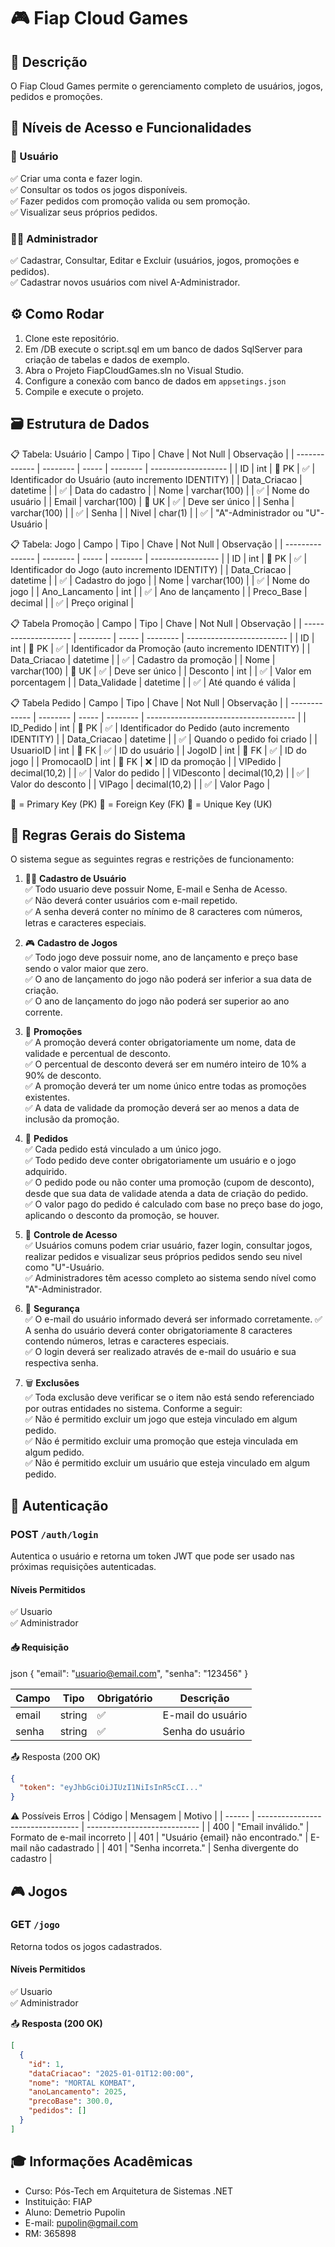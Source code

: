 
# 🎮 Fiap Cloud Games
 
## 📌 Descrição
O Fiap Cloud Games permite o gerenciamento completo de usuários, jogos, pedidos e promoções.

## 👤 Níveis de Acesso e Funcionalidades

### 🧑 Usuário
  
✅ Criar uma conta e fazer login.   
✅ Consultar os todos os jogos disponíveis.   
✅ Fazer pedidos com promoção valida ou sem promoção.   
✅ Visualizar seus próprios pedidos.   

### 👨‍💼 Administrador

✅ Cadastrar, Consultar, Editar e Excluir (usuários, jogos, promoções e pedidos).  
✅ Cadastrar novos usuários com nivel A-Administrador.  

## ⚙️ Como Rodar
1. Clone este repositório.
2. Em /DB execute o script.sql em um banco de dados SqlServer para criação de tabelas e dados de exemplo.
3. Abra o Projeto FiapCloudGames.sln no Visual Studio.
4. Configure a conexão com banco de dados em `appsetings.json`
5. Compile e execute o projeto.

## 🗃️ Estrutura de Dados

📋 Tabela: Usuário
| Campo         | Tipo     | Chave | Not Null | Observação          |
| ------------- | -------- | ----- | -------- | ------------------- |
| ID           | int      | 🔑 PK | ✅        | Identificador do Usuário (auto incremento IDENTITY) |
| Data_Criacao | datetime |       | ✅        | Data do cadastro    |
| Nome          | varchar(100)  |       | ✅        | Nome do usuário     |
| Email         | varchar(100)  | 🔷 UK | ✅        | Deve ser único      |
| Senha         | varchar(100)  |       | ✅        | Senha                |
| Nivel         | char(1)  |       | ✅        | "A"-Administrador ou "U"-Usuário |

📋 Tabela: Jogo
| Campo           | Tipo     | Chave | Not Null | Observação        |
| --------------- | -------- | ----- | -------- | ----------------- |
| ID              | int      | 🔑 PK | ✅        | Identificador do Jogo (auto incremento IDENTITY)    |
| Data_Criacao   | datetime |       | ✅        | Cadastro do jogo  |
| Nome            | varchar(100) |       | ✅        | Nome do jogo      |
| Ano_Lancamento | int      |       | ✅        | Ano de lançamento |
| Preco_Base     | decimal  |       | ✅        | Preço original    |


📋 Tabela Promoção
| Campo                | Tipo     | Chave | Not Null | Observação                |
| -------------------- | -------- | ----- | -------- | ------------------------- |
| ID                   | int      | 🔑 PK | ✅        | Identificador da Promoção (auto incremento IDENTITY) |
| Data_Criacao         | datetime |       | ✅        | Cadastro da promoção      |
| Nome                 | varchar(100)  | 🔷 UK | ✅        | Deve ser único            |
| Desconto             | int  |       | ✅        | Valor em porcentagem      |
| Data_Validade        | datetime |       | ✅        | Até quando é válida       |

  
📋 Tabela Pedido
| Campo         | Tipo     | Chave  | Not Null | Observação                            |
| ------------- | -------- | -----  | -------- | ------------------------------------- |
| ID_Pedido     | int      | 🔑 PK | ✅        | Identificador do Pedido (auto incremento IDENTITY)             |
| Data_Criacao  | datetime |        | ✅        | Quando o pedido foi criado            |
| UsuarioID     | int      | 🔗 FK | ✅        | ID do usuário                         |
| JogoID        | int      | 🔗 FK | ✅        | ID do jogo                          |
| PromocaoID    | int      | 🔗 FK | ❌        | ID da promoção                       |
| VlPedido      | decimal(10,2)  |       | ✅        | Valor do pedido                       |
| VlDesconto    | decimal(10,2)  |       | ✅        | Valor do desconto                     |
| VlPago        | decimal(10,2)  |       | ✅        | Valor Pago                            |


🔑 = Primary Key (PK)
🔗 = Foreign Key (FK)
🔷 = Unique Key (UK)

## 📜 Regras Gerais do Sistema  

O sistema segue as seguintes regras e restrições de funcionamento:

1. 🧑‍💻  **Cadastro de Usuário**  
   ✅ Todo usuario deve possuir Nome, E-mail e Senha de Acesso.  
   ✅ Não deverá conter usuários com e-mail repetido.  
   ✅ A senha deverá conter no mínimo de 8 caracteres com números, letras e caracteres especiais.

1. 🎮 **Cadastro de Jogos**  
   ✅ Todo jogo deve possuir nome, ano de lançamento e preço base sendo o valor maior que zero.  
   ✅ O ano de lançamento do jogo não poderá ser inferior a sua data de criação.  
   ✅ O ano de lançamento do jogo não poderá ser superior ao ano corrente.     

3. 💸 **Promoções**  
   ✅ A promoção deverá conter obrigatoriamente um nome, data de validade e percentual de desconto.  
   ✅ O percentual de desconto deverá ser em numéro inteiro de 10% a 90% de desconto.  
   ✅ A promoção deverá ter um nome único entre todas as promoções existentes.  
   ✅ A data de validade da promoção deverá ser ao menos a data de inclusão da promoção.  

4. 🛒 **Pedidos**  
   ✅ Cada pedido está vinculado a um único jogo.  
   ✅ Todo pedido deve conter obrigatoriamente um usuário e o jogo adquirido.  
   ✅ O pedido pode ou não conter uma promoção (cupom de desconto), desde que sua data de validade atenda a data de criação do pedido.  
   ✅ O valor pago do pedido é calculado com base no preço base do jogo, aplicando o desconto da promoção, se houver.  

5. 👥 **Controle de Acesso**  
   ✅ Usuários comuns podem criar usuário, fazer login, consultar jogos, realizar pedidos e visualizar seus próprios pedidos sendo seu nivel como "U"-Usuário.  
   ✅ Administradores têm acesso completo ao sistema sendo nível como "A"-Administrador.  

6. 🔐 **Segurança**   
   ✅ O e-mail do usuário informado deverá ser informado corretamente. 
   ✅ A senha do usuário deverá conter obrigatoriamente 8 caracteres contendo números, letras e caracteres especiais.  
   ✅ O login deverá ser realizado através de e-mail do usuário e sua respectiva senha.  

7. 🗑️ **Exclusões**  
   ✅ Toda exclusão deve verificar se o item não está sendo referenciado por outras entidades no sistema. Conforme a seguir:  
   ✅ Não é permitido excluir um jogo que esteja vinculado em algum pedido.  
   ✅ Não é permitido excluir uma promoção que esteja vinculada em algum pedido.  
   ✅ Não é permitido excluir um usuário que esteja vinculado em algum pedido.



## 🔐 Autenticação

### POST `/auth/login`

Autentica o usuário e retorna um token JWT que pode ser usado nas próximas requisições autenticadas.

#### Níveis Permitidos  
✅ Usuario   
✅ Administrador  

#### 📥 Requisição  
json
{
  "email": "usuario@email.com",
  "senha": "123456"
}

| Campo | Tipo   | Obrigatório | Descrição         |
| ----- | ------ | ----------- | ----------------- |
| email | string | ✅           | E-mail do usuário |
| senha | string | ✅           | Senha do usuário  |

📤 Resposta (200 OK)  
```json
{
  "token": "eyJhbGciOiJIUzI1NiIsInR5cCI..."
}
```


⚠️ Possíveis Erros
| Código | Mensagem                          | Motivo                       |
| ------ | --------------------------------- | ---------------------------- |
| 400    | "Email inválido."                 | Formato de e-mail incorreto  |
| 401    | "Usuário {email} não encontrado." | E-mail não cadastrado        |
| 401    | "Senha incorreta."                | Senha divergente do cadastro |



## 🎮 Jogos

### GET `/jogo`

Retorna todos os jogos cadastrados.

#### Níveis Permitidos  
✅ Usuario   
✅ Administrador  

📤 **Resposta (200 OK)**
```json
[
  {
    "id": 1,
    "dataCriacao": "2025-01-01T12:00:00",
    "nome": "MORTAL KOMBAT",
    "anoLancamento": 2025,
    "precoBase": 300.0,
    "pedidos": []
  }
]
```


   
## 🎓 Informações Acadêmicas
- Curso: Pós-Tech em Arquitetura de Sistemas .NET  
- Instituição: FIAP  
- Aluno: Demetrio Pupolin  
- E-mail: pupolin@gmail.com  
- RM: 365898  
